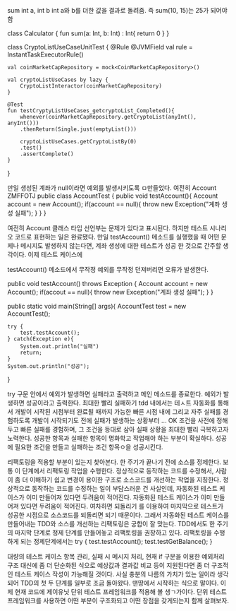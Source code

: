 sum
int a, int b
int
a와 b를 더한 값을 결과로 돌려줌. 즉 sum(10, 15)는 25가 되어야 함

class Calculator {
    fun sum(a: Int, b: Int) : Int{
        return 0
    }
}


class CryptoListUseCaseUnitTest {
    @Rule
    @JVMField
    val rule = InstantTaskExecutorRule()

    val coinMarketCapRepository = mock<CoinMarketCapRepository>()

    val cryptoListUseCases by lazy {
        CryptoListInteractor(coinMarketCapRepository)
    }

    @Test
    fun testCryptyListUseCases_getcryptoList_Completed(){
        whenever(coinMarketCapRepository.getCryptoList(anyInt(), anyInt()))
        .thenReturn(Single.just(emptyList()))

        cryptoListUseCases.getCryptoListBy(0)
        .test()
        .assertComplete()
    }
}

만일 생성된 계좌가 null이라면 예외를 발생시키도록 ㅁ만들었다. 
여전히 Account ZMFFOTJ
public class AccountTest {
    public void testAccount(){
        Account account = new Account();
        if(account == null){
            throw new Exception("계좌 생성 실패");
        }
    }
}

여전히 Account 클래스 타입 선언부는 문제가 있다고 표시된다. 하지만 테스트 시나리오 코드로
표현하는 일은 완료됐다. 만일 testAccount() 메소드를 실행했을 때
어떤 문제나 메시지도 발생하지 않는다면, 계좌 생성에 대한 테스트가 성공
한 것으로 간주할 생각이다. 이제 테스트 케이스에 

testAccount() 메소드에서 무작정 예외를 무작정 던져버리면 오류가 발생한다. 

public void testAccount() throws Exception {
    Account account = new Account();
    if(accout == null){
        throw new Exception("계좌 생성 실패");
    }
}

public static void main(String[] args){
    AccountTest test = new AccountTest();

    try {
        test.testAccount();
    } catch(Exception e){
        System.out.println("실패")
        return;
    }
    System.out.println("성공");
}

try 구문 안에서 예외가 발생하면 실패라고 출력하고 메인 메소드를 종료한다. 
예외가 발생하면 성공이라고 출력한다. 
최대한 빨리 실패하기
tdd 내에서는 테ㅅ트 자동화를 통해서 개발이 시작된 시점부터 완료될 때까지 가능한 빠른 시점 내에 그리고
자주 실패를 경험하도록 개발이 시작되기도 전에 실패가 발생하는 상황부터
... OK 조건을 사전에 정해두고 빠른 실패를 경험하며, 그 조건을 등대로 삼아
실패 상황을 최대한 빨리 극복하고자 노력한다. 성공한 항목과 실패한 항목이 명화학고
작업해야 하는 부분이 확실하다. 성공에 필요한 조건을 만들고 실패하는 조건 항목ㅇ을 성공시킨다. 

리팩토링을 적용할 부분이 있는지 찾아본다.
한 주기가 끝나기 전에 소스를 정제한다. 보통 이 단계에서 리팩토링 작업을 수행한다. 
정상적으로 동작하는 코드를 수정해서, 사람이 좀 더 이해하기 쉽고 변경이 용이한 구조로
소스코드를 개선하는 작업을 지칭한다. 정상적으로 동작하는 코드를 수정하는 일이
부담스러운 건 사실인데, 자동화된 테스트 케이스가 이미 만들어져 있다면 
두려움이 적어진다. 자동화된 테스트 케이스가 이미 만들어져 있다면
두려움이 적어진다. 여차하면 되돌리기 를 이용하여 마지막으로 테스트가 성공한 시점으로 소스코드를 되돌리면 되기 때문이다. 그래서
자동화된 테스트 케이스를 만들어내는 TDD와 소스를 개선하는 리팩토링은
궁합이 잘 맞는다. TDD에서도 한 주기의 마지막 단계로 정제 단계를 만들어놓고
리팩토링을 권장하고 있다. 리팩토링을 수행하게 되는 정제단계에서는
try {
    test.testAccount();
    test.testGetBalance();
}

대량의 테스트 케이스 항목 관리, 실패 시 메시지 처리, 현재 if 구문을 이용한 예외처리 구조 대신에
좀 더 단순화된 식으로 예상값과 결과값 비교 등이 지원된다면 좀 더 
구조적인 테스트 케이스 작성이 가능해질 것이다. 
사실 충분의 나름의 가치가 있는 일이라 생각되어 TDD의 첫 두 단계를 일부로 조금 돌아왔다.
맨땅에서 시작하는 식으로 말이다. 이제 현재 코드에 제이유닛 단위 테스트
프레임워크를 적용해 볼 생ㄱ가이다. 단위 테스트 프레임워크를 사용하면
어떤 부분이 구조화되고 어떤 장점을 갖게되는지 함께 살펴보자. 
